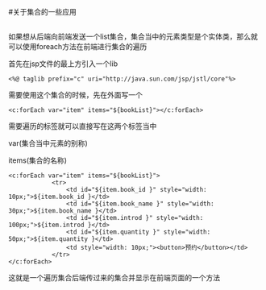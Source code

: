 #关于集合的一些应用
##

如果想从后端向前端发送一个list集合，集合当中的元素类型是个实体类，那么就可以使用foreach方法在前端进行集合的遍历

首先在jsp文件的最上方引入一个lib

	<%@ taglib prefix="c" uri="http://java.sun.com/jsp/jstl/core"%>

需要使用这个集合的时候，先在外面写一个

	<c:forEach var="item" items="${bookList}"></c:forEach>

需要遍历的标签就可以直接写在这两个标签当中

var(集合当中元素的别称)

items(集合的名称)

	<c:forEach var="item" items="${bookList}">
				<tr>
					<td id="${item.book_id }" style="width: 10px;">${item.book_id }</td>
					<td id="${item.book_name }" style="width: 30px;">${item.book_name }</td>
					<td id="${item.introd }" style="width: 100px;">${item.introd }</td>
					<td id="${item.quantity }" style="width: 50px;">${item.quantity }</td>
					<td style="width: 10px;"><button>预约</button></td>
				</tr>
	</c:forEach>

这就是一个遍历集合后端传过来的集合并显示在前端页面的一个方法